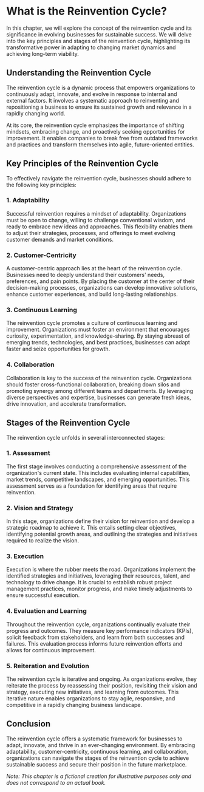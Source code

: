 What is the Reinvention Cycle?
=========================================

In this chapter, we will explore the concept of the reinvention cycle and its significance in evolving businesses for sustainable success. We will delve into the key principles and stages of the reinvention cycle, highlighting its transformative power in adapting to changing market dynamics and achieving long-term viability.

Understanding the Reinvention Cycle
-----------------------------------

The reinvention cycle is a dynamic process that empowers organizations to continuously adapt, innovate, and evolve in response to internal and external factors. It involves a systematic approach to reinventing and repositioning a business to ensure its sustained growth and relevance in a rapidly changing world.

At its core, the reinvention cycle emphasizes the importance of shifting mindsets, embracing change, and proactively seeking opportunities for improvement. It enables companies to break free from outdated frameworks and practices and transform themselves into agile, future-oriented entities.

Key Principles of the Reinvention Cycle
---------------------------------------

To effectively navigate the reinvention cycle, businesses should adhere to the following key principles:

### 1. **Adaptability**

Successful reinvention requires a mindset of adaptability. Organizations must be open to change, willing to challenge conventional wisdom, and ready to embrace new ideas and approaches. This flexibility enables them to adjust their strategies, processes, and offerings to meet evolving customer demands and market conditions.

### 2. **Customer-Centricity**

A customer-centric approach lies at the heart of the reinvention cycle. Businesses need to deeply understand their customers' needs, preferences, and pain points. By placing the customer at the center of their decision-making processes, organizations can develop innovative solutions, enhance customer experiences, and build long-lasting relationships.

### 3. **Continuous Learning**

The reinvention cycle promotes a culture of continuous learning and improvement. Organizations must foster an environment that encourages curiosity, experimentation, and knowledge-sharing. By staying abreast of emerging trends, technologies, and best practices, businesses can adapt faster and seize opportunities for growth.

### 4. **Collaboration**

Collaboration is key to the success of the reinvention cycle. Organizations should foster cross-functional collaboration, breaking down silos and promoting synergy among different teams and departments. By leveraging diverse perspectives and expertise, businesses can generate fresh ideas, drive innovation, and accelerate transformation.

Stages of the Reinvention Cycle
-------------------------------

The reinvention cycle unfolds in several interconnected stages:

### 1. **Assessment**

The first stage involves conducting a comprehensive assessment of the organization's current state. This includes evaluating internal capabilities, market trends, competitive landscapes, and emerging opportunities. This assessment serves as a foundation for identifying areas that require reinvention.

### 2. **Vision and Strategy**

In this stage, organizations define their vision for reinvention and develop a strategic roadmap to achieve it. This entails setting clear objectives, identifying potential growth areas, and outlining the strategies and initiatives required to realize the vision.

### 3. **Execution**

Execution is where the rubber meets the road. Organizations implement the identified strategies and initiatives, leveraging their resources, talent, and technology to drive change. It is crucial to establish robust project management practices, monitor progress, and make timely adjustments to ensure successful execution.

### 4. **Evaluation and Learning**

Throughout the reinvention cycle, organizations continually evaluate their progress and outcomes. They measure key performance indicators (KPIs), solicit feedback from stakeholders, and learn from both successes and failures. This evaluation process informs future reinvention efforts and allows for continuous improvement.

### 5. **Reiteration and Evolution**

The reinvention cycle is iterative and ongoing. As organizations evolve, they reiterate the process by reassessing their position, revisiting their vision and strategy, executing new initiatives, and learning from outcomes. This iterative nature enables organizations to stay agile, responsive, and competitive in a rapidly changing business landscape.

Conclusion
----------

The reinvention cycle offers a systematic framework for businesses to adapt, innovate, and thrive in an ever-changing environment. By embracing adaptability, customer-centricity, continuous learning, and collaboration, organizations can navigate the stages of the reinvention cycle to achieve sustainable success and secure their position in the future marketplace.

*Note: This chapter is a fictional creation for illustrative purposes only and does not correspond to an actual book.*
